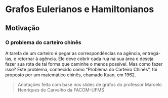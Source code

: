 # Grafos Eulerianos e Hamiltonianos

## Motivação

### O problema do carteiro chinês

A tarefa de um carteiro é pegar as correspondências na agência, entregá-las, e retornar à agência. Ele deve cobrir cada rua na sua área e deseja fazer sua rota de tal forma que caminhe o menos possível. Mas como fazer isso? Este problema, conhecido como “Problema do Carteiro Chinês”, foi proposto por um matemático chinês, chamado Kuan, em 1962.





> Anotações feita com base nos slides de grafos do professor Marcelo Henriques de Carvalho da FACOM-UFMS

